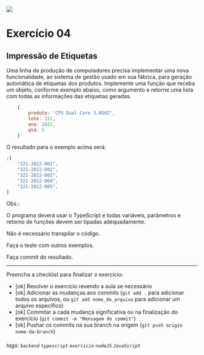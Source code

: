 ![](https://i.imgur.com/xG74tOh.png)

# Exercício 04

## Impressão de Etiquetas

Uma linha de produção de computadores precisa implementar uma nova funcionalidade, ao sistema de gestão usado em sua fábrica, para geração automática de etiquetas dos produtos. Implemente uma função que receba um objeto, conforme exemplo abaixo, como argumento e retorne uma lista com todas as informações das etiquetas geradas.

```javascript
    {
        produto: 'CPU Dual Core 3.0GHZ',
        lote: 321,
        ano: 2022,
        qtd: 5
    }
```

O resultado para o exemplo acima será:

```javascript
;[
    "321-2022-001",
    "321-2022-002",
    "321-2022-003",
    "321-2022-004",
    "321-2022-005",
]
```

Obs.:

O programa deverá usar o TypeScript e todas variáveis, parâmetros e retorno de funções devem ser tipadas adequadamente.

Não é necessário transpilar o código.

Faça o teste com outros exemplos.

Faça commit do resultado.

---

Preencha a checklist para finalizar o exercício:

-   [ok] Resolver o exercício revendo a aula se necessário
-   [ok] Adicionar as mudanças aos commits (`git add .` para adicionar todos os arquivos, ou `git add nome_do_arquivo` para adicionar um arquivo específico)
-   [ok] Commitar a cada mudança significativa ou na finalização do exercício (`git commit -m "Mensagem do commit"`)
-   [ok] Pushar os commits na sua branch na origem (`git push origin nome-da-branch`)

###### tags: `backend` `typescript` `exercicio` `nodeJS` `JavaScript`
